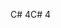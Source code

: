<span data-ttu-id="ed411-101">C# 4</span><span class="sxs-lookup"><span data-stu-id="ed411-101">C# 4</span></span>
